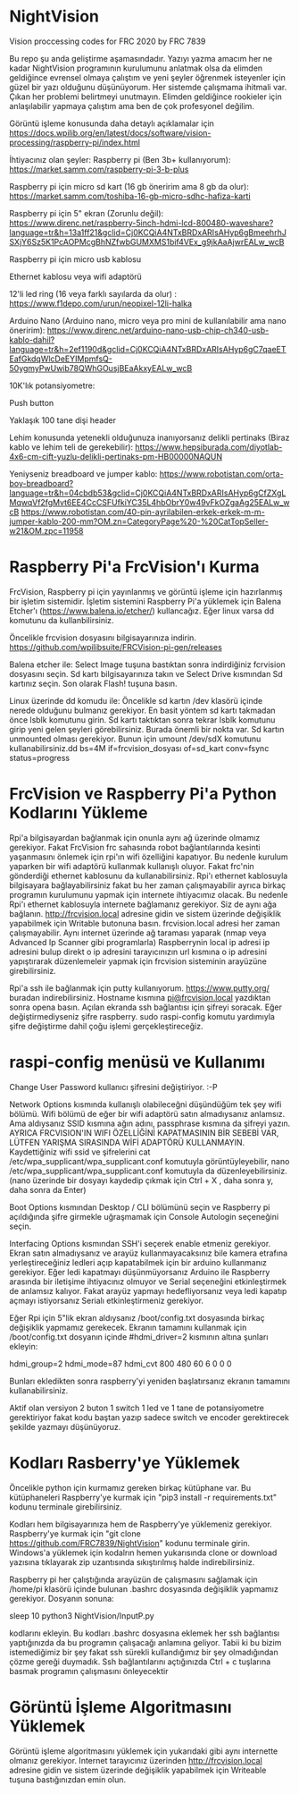 # NightVision
Vision proccessing codes for FRC 2020 by FRC 7839


Bu repo şu anda geliştirme aşamasındadır. Yazıyı yazma amacım her ne kadar NightVision programının kurulumunu anlatmak olsa da elimden geldiğince evrensel olmaya çalıştım ve yeni şeyler öğrenmek isteyenler için güzel bir yazı olduğunu düşünüyorum. Her sistemde çalışmama ihitmali var. Çıkan her problemi belirtmeyi unutmayın. Elimden geldiğince rookieler için anlaşılabilir yapmaya çalıştım ama ben de çok profesyonel değilim.

Görüntü işleme konusunda daha detaylı açıklamalar için https://docs.wpilib.org/en/latest/docs/software/vision-processing/raspberry-pi/index.html

  İhtiyacınız olan şeyler:
  Raspberry pi (Ben 3b+ kullanıyorum): https://market.samm.com/raspberry-pi-3-b-plus

  Raspberry pi için micro sd kart (16 gb öneririm ama 8 gb da olur): https://market.samm.com/toshiba-16-gb-micro-sdhc-hafiza-karti

  Raspberry pi için 5" ekran (Zorunlu değil): https://www.direnc.net/raspberry-5inch-hdmi-lcd-800480-waveshare?language=tr&h=13a1ff21&gclid=Cj0KCQiA4NTxBRDxARIsAHyp6gBmeehrhJSXjY6Sz5K1PcAOPMcgBhNZfwbGUMXMS1bif4VEx_g9jkAaAjwrEALw_wcB

  Raspberry pi için micro usb kablosu

  Ethernet kablosu veya wifi adaptörü

  12'li led ring (16 veya farklı sayılarda da olur) :
  https://www.f1depo.com/urun/neopixel-12li-halka

  Arduino Nano (Arduino nano, micro veya pro mini de kullanılabilir ama nano öneririm): https://www.direnc.net/arduino-nano-usb-chip-ch340-usb-kablo-dahil?language=tr&h=2ef1190d&gclid=Cj0KCQiA4NTxBRDxARIsAHyp6gC7qaeETEafGkdqWlcDeEYIMpmfsQ-50ygmyPwUwib78QWhGOusjBEaAkxyEALw_wcB

  10K'lık potansiyometre:

  Push button

  Yaklaşık 100 tane dişi header

  Lehim konusunda yetenekli olduğunuza inanıyorsanız delikli pertinaks (Biraz kablo ve lehim teli de gerekebilir): https://www.hepsiburada.com/diyotlab-4x6-cm-cift-yuzlu-delikli-pertinaks-pm-HB00000NAQUN

  Yeniyseniz breadboard ve jumper kablo: https://www.robotistan.com/orta-boy-breadboard?language=tr&h=04cbdb53&gclid=Cj0KCQiA4NTxBRDxARIsAHyp6gCfZXgLMqwqVf2fgMvt6EE4CcCSFUfkiYC35L4hbObrY0w49vFkOZgaAg25EALw_wcB https://www.robotistan.com/40-pin-ayrilabilen-erkek-erkek-m-m-jumper-kablo-200-mm?OM.zn=CategoryPage%20-%20CatTopSeller-w21&OM.zpc=11958

# Raspberry Pi'a FrcVision'ı Kurma

FrcVision, Raspberry pi için yayınlanmış ve görüntü işleme için hazırlanmış bir işletim sistemidir. İşletim sistemini Raspberry Pi'a yüklemek için Balena Etcher'ı (https://www.balena.io/etcher/) kullancağız. Eğer linux varsa dd komutunu da kullanbilirsiniz.

Öncelikle frcvision dosyasını bilgisayarınıza indirin. https://github.com/wpilibsuite/FRCVision-pi-gen/releases

Balena etcher ile: Select Image tuşuna bastıktan sonra indirdiğiniz fcrvision dosyasını seçin. Sd kartı bilgisayarınıza takın ve Select Drive kısmından Sd kartınız seçin. Son olarak Flash! tuşuna basın.

Linux üzerinde dd komudu ile: Öncelikle sd kartın /dev klasörü içinde nerede olduğunu bulmanız gerekiyor. En basit yöntem sd kartı takmadan önce lsblk komutunu girin. Sd kartı taktıktan sonra tekrar lsblk komutunu girip yeni gelen şeyleri görebilirsiniz. Burada önemli bir nokta var. Sd kartın unmounted olması gerekiyor. Bunun için umount /dev/sdX komutunu kullanabilirsiniz.dd bs=4M if=frcvision_dosyası of=sd_kart conv=fsync status=progress

# FrcVision ve Raspberry Pi'a Python Kodlarını Yükleme

Rpi'a bilgisayardan bağlanmak için onunla aynı ağ üzerinde olmamız gerekiyor. Fakat FrcVision frc sahasında robot bağlantılarında kesinti yaşanmasını önlemek için rpi'ın wifi özelliğini kapatıyor. Bu nedenle kurulum yaparken bir wifi adaptörü kullanmak kullanışlı oluyor. Fakat frc'nin gönderdiği ethernet kablosunu da kullanabilirsiniz. Rpi'ı ethernet kablosuyla bilgisayara bağlayabilirsiniz fakat bu her zaman çalışmayabilir ayrıca birkaç programın kurulumunu yapmak için internete ihtiyacımız olacak. Bu nedenle Rpi'ı ethernet kablosuyla internete bağlamanız gerekiyor. Siz de aynı ağa bağlanın. http://frcvision.local adresine gidin ve sistem üzerinde değişiklik yapabilmek için Writable butonuna basın. frcvision.local adresi her zaman çalışmayabilir. Aynı internet üzerinde ağ taraması yaparak (nmap veya Advanced Ip Scanner gibi programlarla) Raspberrynin local ip adresi ip adresini bulup direkt o ip adresini tarayıcınızın url kısmına o ip adresini yapıştırarak düzenlemeleir yapmak için frcvision sisteminin arayüzüne girebilirsiniz.

Rpi'a ssh ile bağlanmak için putty kullanıyorum. https://www.putty.org/ buradan indirebilirsiniz. Hostname kısmına pi@frcvision.local yazdıktan sonra opena basın. Açılan ekranda ssh bağlantısı için şifreyi soracak. Eğer değiştirmediyseniz şifre raspberry. sudo raspi-config komutu yardımıyla şifre değiştirme dahil çoğu işlemi gerçekleştireceğiz.

# raspi-config menüsü ve Kullanımı

Change User Password kullanıcı şifresini değiştiriyor. :-P

Network Options kısmında kullanışlı olabileceğni düşündüğüm tek şey wifi bölümü. Wifi bölümü de eğer bir wifi adaptörü satın almadıysanız anlamsız. Ama aldıysanız SSID kısmına ağın adını, passphrase kısmına da şifreyi yazın. AYRICA FRCVISION'IN WIFI ÖZELLİĞİNİ KAPATMASININ BİR SEBEBİ VAR, LÜTFEN YARIŞMA SIRASINDA WİFİ ADAPTÖRÜ KULLANMAYIN. Kaydettiğiniz wifi ssid ve şifrelerini cat /etc/wpa_supplicant/wpa_supplicant.conf komutuyla görüntüyleyebilir, nano /etc/wpa_supplicant/wpa_supplicant.conf komutuyla da düzenleyebilirsiniz. (nano üzerinde bir dosyayı kaydedip çıkmak için Ctrl + X , daha sonra y, daha sonra da Enter)

Boot Options kısmından Desktop / CLI bölümünü seçin ve Raspberry pi açıldığında şifre girmekle uğraşmamak için Console Autologin seçeneğini seçin.

Interfacing Options kısmından SSH'i seçerek enable etmeniz gerekiyor. Ekran satın almadıysanız ve arayüz kullanmayacaksınız bile kamera etrafına yerleştireceğiniz ledleri açıp kapatabilmek için bir arduino kullanmanız gerekiyor. Eğer ledi kapatmayı düşünmüyorsanız Arduino ile Raspberry arasında bir iletişime ihtiyacınız olmuyor ve Serial seçeneğini etkinleştirmek de anlamsız kalıyor. Fakat arayüz yapmayı hedefliyorsanız veya ledi kapatıp açmayı istiyorsanız Serialı etkinleştirmeniz gerekiyor.

Eğer Rpi için 5"lik ekran aldıysanız /boot/config.txt dosyasında birkaç değişiklik yapmamız gerekecek. Ekranın tamamını kullanmak için /boot/config.txt dosyanın içinde   #hdmi_driver=2 kısmının altına şunları ekleyin:
  
  hdmi_group=2
  hdmi_mode=87
  hdmi_cvt 800 480 60 6 0 0 0

Bunları ekledikten sonra raspberry'yi yeniden başlatırsanız ekranın tamamını kullanabilirsiniz.

Aktif olan versiyon 2 buton 1 switch 1 led ve 1 tane de potansiyometre gerektiriyor fakat kodu baştan yazıp sadece switch ve encoder gerektirecek şekilde yazmayı düşünüyoruz. 

# Kodları Rasberry'ye Yüklemek

Öncelikle python için kurmamız gereken birkaç kütüphane var. Bu kütüphaneleri Raspberry'ye kurmak için "pip3 install -r requirements.txt" kodunu terminale girebilirsiniz. 

Kodları hem bilgisayarınıza hem de Raspberry'ye yüklemeniz gerekiyor. Raspberry'ye kurmak için "git clone https://github.com/FRC7839/NightVision" kodunu terminale girin. Windows'a yüklemek için kodalrın hemen yukarısında clone or download yazısına tıklayarak zip uzantısında sıkıştırılmış halde indirebilirsiniz.

Raspberry pi her çalıştığında arayüzün de çalışmasını sağlamak için /home/pi klasörü içinde bulunan .bashrc dosyasında değişiklik yapmamız gerekiyor. Dosyanın sonuna:
  
sleep 10 
python3 NightVision/InputP.py

kodlarını ekleyin. Bu kodları .bashrc dosyasına eklemek her ssh bağlantısı yaptığınızda da bu programın çalışacağı anlamına geliyor. 
Tabii ki bu bizim istemediğimiz bir şey fakat ssh sürekli kullandığımız bir şey olmadığından çözme gereği duymadık. Ssh bağlantılarını açtığınızda Ctrl + c tuşlarına basmak programın çalışmasını önleyecektir 

# Görüntü İşleme Algoritmasını Yüklemek

Görüntü işleme algoritmasını yüklemek için yukarıdaki gibi aynı internette olmanız gerekiyor. Internet tarayıcınız üzerinden http://frcvision.local adresine gidin ve sistem üzerinde değişiklik yapabilmek için Writeable tuşuna bastığınızdan emin olun. 





















  
  
